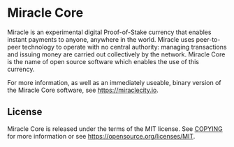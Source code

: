 Miracle Core
=====================================

Miracle is an experimental digital Proof-of-Stake currency that enables instant payments to
anyone, anywhere in the world. Miracle uses peer-to-peer technology to operate
with no central authority: managing transactions and issuing money are carried
out collectively by the network. Miracle Core is the name of open source
software which enables the use of this currency.

For more information, as well as an immediately useable, binary version of
the Miracle Core software, see https://miraclecity.io.

License
-------

Miracle Core is released under the terms of the MIT license. See [COPYING](COPYING) for more
information or see https://opensource.org/licenses/MIT.
